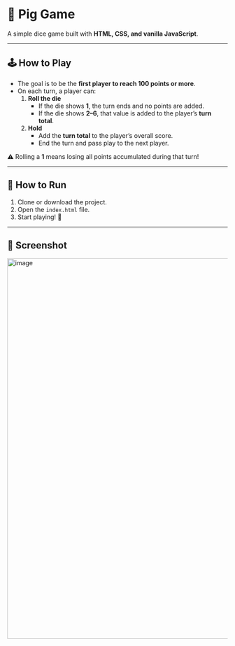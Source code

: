 # 🎲 Pig Game  

A simple dice game built with **HTML, CSS, and vanilla JavaScript**.  

---

## 🕹️ How to Play  
- The goal is to be the **first player to reach 100 points or more**.  
- On each turn, a player can:  
  1. **Roll the die**  
     - If the die shows **1**, the turn ends and no points are added.  
     - If the die shows **2–6**, that value is added to the player’s **turn total**.  
  2. **Hold**  
     - Add the **turn total** to the player’s overall score.  
     - End the turn and pass play to the next player.  

⚠️ Rolling a **1** means losing all points accumulated during that turn!  

---

## 🚀 How to Run  
1. Clone or download the project.  
2. Open the `index.html` file.  
3. Start playing! 🎉  

---

## 📸 Screenshot
<img width="1918" height="870" alt="image" src="https://github.com/user-attachments/assets/25781990-ad9c-4fd1-8173-71899e5c9e5a" />


